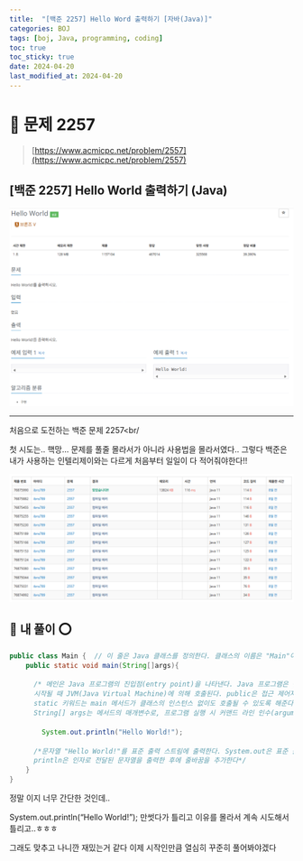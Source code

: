 ```yaml
---
title:  "[백준 2257] Hello Word 출력하기 [자바(Java)]"
categories: BOJ
tags: [boj, Java, programming, coding]
toc: true
toc_sticky: true
date: 2024-04-20
last_modified_at: 2024-04-20
---
```


# 🚀 문제 2257

> [https://www.acmicpc.net/problem/2557](https://www.acmicpc.net/problem/2557)


## [백준 2257] Hello World 출력하기 (Java)

![백준 2257](/assets/images/boj2257.png)

---

처음으로 도전하는 백준 문제 2257<br/

첫 시도는.. 핵망… 문제를 풀줄 몰라서가 아니라 사용법을 몰라서였다.. 그렇다 백준은 내가 사용하는 인텔리제이와는 다르게 처음부터 일일이 다 적어줘야한다!!

![백준 2257_1](/assets/images/boj2257_1.png)

## 🚀 내 풀이 ⭕

```java
public class Main {  // 이 줄은 Java 클래스를 정의한다. 클래스의 이름은 "Main"이며, 파일명과 동일해야 한다. 클래스 이름은 대소문자를 구분하고,  클래스는 중괄호 {}로 둘러싸여 있다.
    public static void main(String[]args){
       
      /* 메인은 Java 프로그램의 진입점(entry point)을 나타낸다. Java 프로그램은 반드시 main 메서드로부터 시작해야 하고, main 메서드는 프로그램이 
      시작될 때 JVM(Java Virtual Machine)에 의해 호출된다. public은 접근 제어자로, main 메서드가 어디서든 접근할 수 있도록 한다. 
      static 키워드는 main 메서드가 클래스의 인스턴스 없이도 호출될 수 있도록 해준다. void는 main 메서드가 반환값이 없음을 나타낸다. 
      String[] args는 메서드의 매개변수로, 프로그램 실행 시 커맨드 라인 인수(arguments)를 전달할 수 있다*/
      
        System.out.println("Hello World!");

      /*문자열 "Hello World!"를 표준 출력 스트림에 출력한다. System.out은 표준 출력 스트림을 나타내며, 
      println은 인자로 전달된 문자열을 출력한 후에 줄바꿈을 추가한다*/
    }
}
```

정말 이지 너무 간단한 것인데.. <br/>

System.out.println(“Hello World!”); 만썻다가 틀리고 이유를 몰라서 계속 시도해서 틀리고..ㅎㅎㅎ <br/>

그래도 맞추고 나니깐 재밌는거 같다 이제 시작인만큼 열심히 꾸준히 풀어봐야겠다